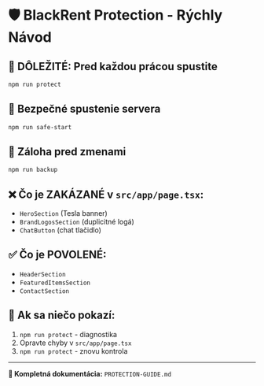 # 🛡️ BlackRent Protection - Rýchly Návod

## 🚨 DÔLEŽITÉ: Pred každou prácou spustite

```bash
npm run protect
```

## 🚀 Bezpečné spustenie servera

```bash
npm run safe-start
```

## 💾 Záloha pred zmenami

```bash
npm run backup
```

## ❌ Čo je ZAKÁZANÉ v `src/app/page.tsx`:

- `HeroSection` (Tesla banner)
- `BrandLogosSection` (duplicitné logá) 
- `ChatButton` (chat tlačidlo)

## ✅ Čo je POVOLENÉ:

- `HeaderSection`
- `FeaturedItemsSection` 
- `ContactSection`

## 🔧 Ak sa niečo pokazí:

1. `npm run protect` - diagnostika
2. Opravte chyby v `src/app/page.tsx`
3. `npm run protect` - znovu kontrola

---

**📖 Kompletná dokumentácia:** `PROTECTION-GUIDE.md`
